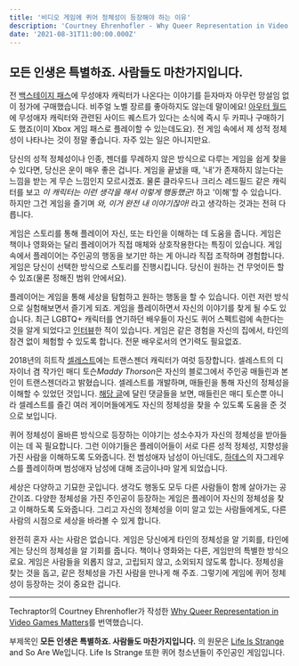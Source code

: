 ```yaml
---
title: '비디오 게임에 퀴어 정체성이 등장해야 하는 이유'
description: 'Courtney Ehrenhofler - Why Queer Representation in Video Games Matters'
date: '2021-08-31T11:00:00.000Z'
---
```


## 모든 인생은 특별하죠. 사람들도 마찬가지입니다.

전 [백스테이지 패스](https://store.steampowered.com/app/288220)에 무성애자 캐릭터가 나온다는 이야기를 듣자마자 아무런 망설임 없이 정가에 구매했습니다. 비주얼 노벨 장르를 좋아하지도 않는데 말이에요! [아우터 월드](https://store.steampowered.com/app/578650)에 무성애자 캐릭터와 관련된 사이드 퀘스트가 있다는 소식에 즉시 두 카피나 구매하기도 했죠(이미 Xbox 게임 패스로 플레이할 수 있는데도요). 전 게임 속에서 제 성적 정체성이 나타나는 것이 정말 좋습니다. 자주 있는 일은 아니지만요.

당신의 성적 정체성이나 인종, 젠더를 무례하지 않은 방식으로 다루는 게임을 쉽게 찾을 수 있다면, 당신은 운이 매우 좋은 겁니다. 게임을 끝냈을 때, '내'가 존재하지 않는다는 느낌을 받는 게 무슨 느낌인지 모르시겠죠. 물론 클라우드나 크리스 레드필드 같은 캐릭터를 보고 _이 캐릭터는 이런 생각을 해서 이렇게 행동했군!_ 하고 '이해'할 수 있습니다. 하지만 그건 게임을 즐기며 _와, 이거 완전 내 이야기잖아!_ 라고 생각하는 것과는 전혀 다릅니다.

게임은 스토리를 통해 플레이어 자신, 또는 타인을 이해하는 데 도움을 줍니다. 게임은 책이나 영화와는 달리 플레이어가 직접 매체와 상호작용한다는 특징이 있습니다. 게임 속에서 플레이어는 주인공의 행동을 보기만 하는 게 아니라 직접 조작하며 경험합니다. 게임은 당신이 선택한 방식으로 스토리를 진행시킵니다. 당신이 원하는 건 무엇이든 할 수 있죠(물론 정해진 범위 안에서요).

플레이어는 게임을 통해 세상을 탐험하고 원하는 행동을 할 수 있습니다. 이런 저런 방식으로 실험해보면서 즐기게 되죠. 게임을 플레이하면서 자신의 이야기를 찾게 될 수도 있습니다. 최근 LGBTQ+ 캐릭터를 연기하던 배우들이 자신도 퀴어 스펙트럼에 속한다는 것을 알게 되었다고 [인터뷰](https://www.out.com/celebs/2020/6/09/supergirls-chyler-leigh-comes-out-doesnt-specify-sexuality)한 적이 있습니다. 게임은 같은 경험을 자신의 집에서, 타인의 참견 없이 체험할 수 있도록 합니다. 전문 배우로서의 연기력도 필요없죠.

2018년의 히트작 [셀레스트](https://store.steampowered.com/app/504230)에는 트랜스젠더 캐릭터가 여럿 등장합니다. 셀레스트의 디자이너 겸 작가인 매디 토슨*Maddy Thorson*은 자신의 블로그에서 주인공 매들린과 본인이 트랜스젠더라고 밝혔습니다. 셀레스트를 개발하며, 매들린을 통해 자신의 정체성을 이해할 수 있었던 것입니다. [해당 글](https://maddythorson.medium.com/is-madeline-canonically-trans-4277ece02e40)에 달린 댓글들을 보면, 매들린은 매디 토슨뿐 아니라 셀레스트를 즐긴 여러 게이머들에게도 자신의 정체성을 찾을 수 있도록 도움을 준 것으로 보입니다.

퀴어 정체성이 올바른 방식으로 등장하는 이야기는 성소수자가 자신의 정체성을 받아들이는 데 꼭 필요합니다. 그런 이야기들은 플레이어들이 서로 다른 성적 정체성, 지향성을 가진 사람을 이해하도록 도와줍니다. 전 범성애자 남성이 아닌데도, [하데스](https://store.steampowered.com/app/1145360)의 자그레우스를 플레이하며 범성애자 남성에 대해 조금이나마 알게 되었습니다.

세상은 다양하고 기묘한 곳입니다. 생각도 행동도 모두 다른 사람들이 함께 살아가는 공간이죠. 다양한 정체성을 가진 주인공이 등장하는 게임은 플레이어 자신의 정체성을 찾고 이해하도록 도와줍니다. 그리고 자신의 정체성을 이미 알고 있는 사람들에게도, 다른 사람의 시점으로 세상을 바라볼 수 있게 합니다.

완전히 혼자 사는 사람은 없습니다. 게임은 당신에게 타인의 정체성을 알 기회를, 타인에게는 당신의 정체성을 알 기회를 줍니다. 책이나 영화와는 다른, 게임만의 특별한 방식으로요. 게임은 사람들을 외롭지 않고, 고립되지 않고, 소외되지 않도록 합니다. 정체성을 찾는 것을 돕고, 같은 정체성을 가진 사람을 만나게 해 주죠. 그렇기에 게임에 퀴어 정체성이 등장하는 것이 중요한 겁니다.

---

Techraptor의 Courtney Ehrenhofler가 작성한 [Why Queer Representation in Video Games Matters](https://techraptor.net/gaming/opinions/queer-representation-video-games)를 번역했습니다.

부제목인 **모든 인생은 특별하죠. 사람들도 마찬가지입니다.** 의 원문은 [Life Is Strange](https://store.steampowered.com/app/319630) and So Are We입니다. Life Is Strange 또한 퀴어 청소년들이 주인공인 게임입니다.
